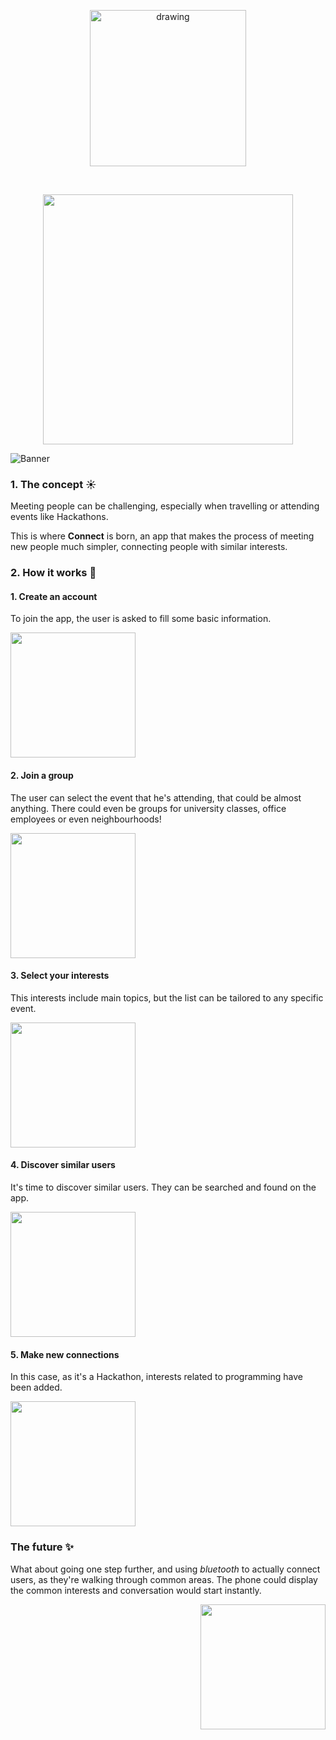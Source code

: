 

<p align="center">
  <img style="margin-left:auto;margin-right:auto;" src="https://github.com/user-attachments/assets/7d653a56-c534-48ae-8bb6-f9de00d57656" alt="drawing" width="250" />
</p>
<br>
<p align="center">
<img src="https://github.com/user-attachments/assets/cf338bc9-883f-48a0-8ca8-bc6f802f58c4" width="400">
</p>

![Banner](https://github.com/user-attachments/assets/7b7b13a8-68ab-4ad2-998a-b61804584fc2)

<!--<img src="https://github.com/user-attachments/assets/748ac5a9-5cf6-4d2b-a5fd-0324609400ab">-->

### 1. The concept ☀️
Meeting people can be challenging, especially when travelling or attending events like Hackathons. 

This is where **Connect** is born, an app that makes the process of meeting new people much simpler, connecting people with similar interests.


### 2. How it works 📱

#### 1. Create an account
To join the app, the user is asked to fill some basic information.

<img src="https://github.com/user-attachments/assets/16ad260a-cd0e-48a8-931f-6f1aea2e89e2" width="200">

#### 2. Join a group
The user can select the event that he's attending, that could be almost anything. There could even be groups for university classes, office employees or even neighbourhoods!

<img src="https://github.com/user-attachments/assets/2de92139-a682-4c0e-9959-3f894dd16135" width="200">

#### 3. Select your interests
This interests include main topics, but the list can be tailored to any specific event.

<img src="https://github.com/user-attachments/assets/fca1718b-c911-4a20-a8bf-9fe89dc55105" width="200">

#### 4. Discover similar users
It's time to discover similar users. They can be searched and found on the app.

<img src="https://github.com/user-attachments/assets/f9c4d4a7-4cfc-49b6-a29f-364083830f6d" width="200">

#### 5. Make new connections
In this case, as it's a Hackathon, interests related to programming have been added. 

<img src="https://github.com/user-attachments/assets/c3d04c1c-89c1-43b0-9ee9-28a5e8af3559" width="200">

### The future ✨
What about going one step further, and using *bluetooth* to actually connect users, as they're walking through common areas. The phone could display the common interests and conversation would start instantly.

<p align="right">
  <img src="https://github.com/user-attachments/assets/4eefaf24-f4ca-4d93-a199-249804f0ed41" width="200">
</p>

